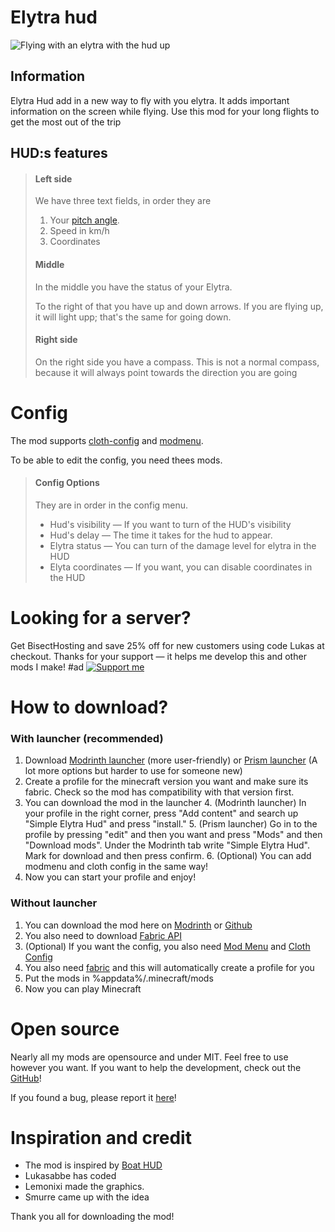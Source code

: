 # Elytra hud
![Flying with an elytra with the hud up](https://cdn.modrinth.com/data/cached_images/050acab9f4ab75f1117c5357e6914d76c1707a8e.png)

## Information
Elytra Hud add in a new way to fly with you elytra.
It adds important information on the screen while flying.
Use this mod for your long flights to get the most out of the trip

## HUD:s features

> #### Left side
> We have three text fields, in order they are
> 1. Your [pitch angle](https://minecraft.wiki/w/Elytra#Flying).
> 2. Speed in km/h
> 3. Coordinates 
> #### Middle
> In the middle you have the status of your Elytra. 
> 
> To the right of that you have up and down arrows.
> If you are flying up, it will light upp; that's the same for going down.
> #### Right side
> On the right side you have a compass. This is not a normal compass, because it will always point towards the direction you are going
# Config
The mod supports [cloth-config](https://modrinth.com/mod/cloth-config) and [modmenu](https://modrinth.com/mod/modmenu).

To be able to edit the config, you need thees mods. 

> #### Config Options
> They are in order in the config menu.
> - Hud's visibility — If you want to turn of the HUD's visibility
> - Hud's delay — The time it takes for the hud to appear.
> - Elytra status — You can turn of the damage level for elytra in the HUD
> - Elyta coordinates — If you want, you can disable coordinates in the HUD

# Looking for a server?
Get BisectHosting and save 25% off for new customers using code Lukas at checkout.
Thanks for your support — it helps me develop this and other mods I make!
#ad
[![Support me](https://www.bisecthosting.com/partners/custom-banners/ca44e941-2306-414c-8c65-7c50bc6fcf48.webp)](https://bisecthosting.com/Lukas)

# How to download?
### With launcher (recommended)
1. Download [Modrinth launcher](https://modrinth.com/app) (more user-friendly) or [Prism launcher](https://prismlauncher.org/) (A lot more options but harder to use for someone new)
2. Create a profile for the minecraft version you want and make sure its fabric. Check so the mod has compatibility with that version first.
3. You can download the mod in the launcher
   4. (Modrinth launcher) In your profile in the right corner, press "Add content" and search up "Simple Elytra Hud" and press "install."
   5. (Prism launcher) Go in to the profile by pressing "edit" and then you want and press "Mods" and then "Download mods". Under the Modrinth tab write "Simple Elytra Hud". Mark for download and then press confirm.
   6. (Optional) You can add modmenu and cloth config in the same way!
4. Now you can start your profile and enjoy!
### Without launcher
1. You can download the mod here on [Modrinth](https://modrinth.com/mod/simpleelytrahud/versions) or [Github](https://github.com/lukasabbe/transport-hud/releases)
2. You also need to download [Fabric API](https://modrinth.com/mod/fabric-api/versions)
3.  (Optional) If you want the config, you also need [Mod Menu](https://modrinth.com/mod/modmenu) and [Cloth Config](https://modrinth.com/mod/cloth-config)
4. You also need [fabric](https://fabricmc.net/use/installer/) and this will automatically create a profile for you
5. Put the mods in %appdata%/.minecraft/mods
6. Now you can play Minecraft

# Open source
Nearly all my mods are opensource and under MIT.
Feel free to use however you want.
If you want to help the development, check out the [GitHub](https://github.com/lukasabbe/transport-hud)!

If you found a bug, please report it [here](https://github.com/lukasabbe/transport-hud/issues)!

# Inspiration and credit 
- The mod is inspired by [Boat HUD](https://modrinth.com/mod/boathud)
- Lukasabbe has coded
- Lemonixi made the graphics.
- Smurre came up with the idea

Thank you all for downloading the mod!
